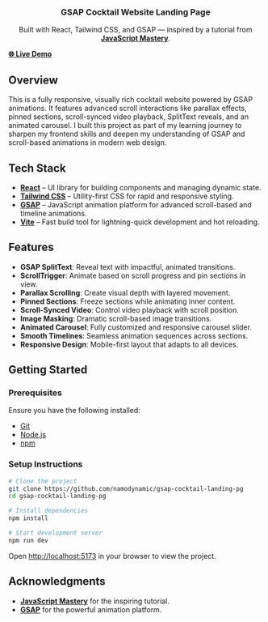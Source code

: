 <h3 align="center">GSAP Cocktail Website Landing Page</h3>

<div align="center">
  Built with React, Tailwind CSS, and GSAP — inspired by a tutorial from <a href="https://jsmastery.com/" target="_blank"><b>JavaScript Mastery</b></a>.
</div>

<p align="center">

  <a href="https://gsap-cocktail-landing-pg.vercel.app/" target="_blank"><b>🌐 Live Demo</b></a>
</p>

## Overview

This is a fully responsive, visually rich cocktail website powered by GSAP animations. It features advanced scroll interactions like parallax effects, pinned sections, scroll-synced video playback, SplitText reveals, and an animated carousel. I built this project as part of my learning journey to sharpen my frontend skills and deepen my understanding of GSAP and scroll-based animations in modern web design.

## Tech Stack

- **[React](https://react.dev/)** – UI library for building components and managing dynamic state.
- **[Tailwind CSS](https://tailwindcss.com/)** – Utility-first CSS for rapid and responsive styling.
- **[GSAP](https://gsap.com/)** – JavaScript animation platform for advanced scroll-based and timeline animations.
- **[Vite](https://vitejs.dev/)** – Fast build tool for lightning-quick development and hot reloading.

## Features

- **GSAP SplitText**: Reveal text with impactful, animated transitions.
- **ScrollTrigger**: Animate based on scroll progress and pin sections in view.
- **Parallax Scrolling**: Create visual depth with layered movement.
- **Pinned Sections**: Freeze sections while animating inner content.
- **Scroll-Synced Video**: Control video playback with scroll position.
- **Image Masking**: Dramatic scroll-based image transitions.
- **Animated Carousel**: Fully customized and responsive carousel slider.
- **Smooth Timelines**: Seamless animation sequences across sections.
- **Responsive Design**: Mobile-first layout that adapts to all devices.

## Getting Started

### Prerequisites

Ensure you have the following installed:

- [Git](https://git-scm.com/)
- [Node.js](https://nodejs.org/)
- [npm](https://www.npmjs.com/)

### Setup Instructions

```bash
# Clone the project
git clone https://github.com/namodynamic/gsap-cocktail-landing-pg
cd gsap-cocktail-landing-pg

# Install dependencies
npm install

# Start development server
npm run dev

```

Open [http://localhost:5173](http://localhost:5173) in your browser to view the project.

## Acknowledgments

- **[JavaScript Mastery](https://jsmastery.com/)** for the inspiring tutorial.
- **[GSAP](https://gsap.com/)** for the powerful animation platform.
